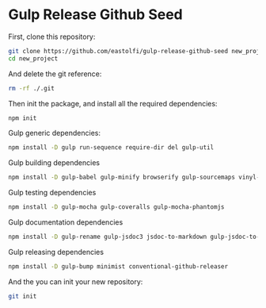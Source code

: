 # Gulp Release Github Seed

First, clone this repository:
```bash
git clone https://github.com/eastolfi/gulp-release-github-seed new_project
cd new_project
```
And delete the git reference:
```bash
rm -rf ./.git
```
Then init the package, and install all the required dependencies:
```bash
npm init
```
Gulp generic dependencies:
```bash
npm install -D gulp run-sequence require-dir del gulp-util
```
Gulp building dependencies
```bash
npm install -D gulp-babel gulp-minify browserify gulp-sourcemaps vinyl-source-stream vinyl-buffer
```
Gulp testing dependencies
```bash
npm install -D gulp-mocha gulp-coveralls gulp-mocha-phantomjs
```
Gulp documentation dependencies
```bash
npm install -D gulp-rename gulp-jsdoc3 jsdoc-to-markdown gulp-jsdoc-to-markdown gulp-conventional-changelog
```
Gulp releasing dependencies
```bash
npm install -D gulp-bump minimist conventional-github-releaser
```

And the you can init your new repository:
```bash
git init
```